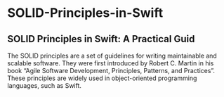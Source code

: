 # SOLID-Principles-in-Swift
## SOLID Principles in Swift: A Practical Guid

The SOLID principles are a set of guidelines for writing maintainable and scalable software. They were first introduced by Robert C. Martin in his book “Agile Software Development, Principles, Patterns, and Practices”. These principles are widely used in object-oriented programming languages, such as Swift.
